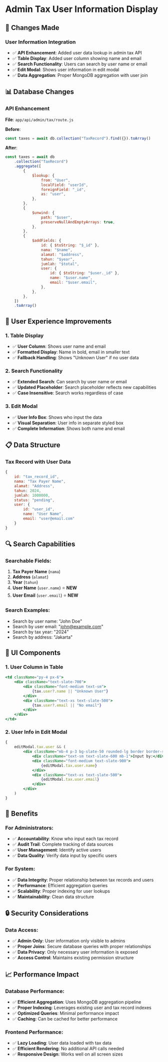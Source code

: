 # Admin Tax User Information Display

## 🔧 Changes Made

### **User Information Integration**

-   ✅ **API Enhancement**: Added user data lookup in admin tax API
-   ✅ **Table Display**: Added user column showing name and email
-   ✅ **Search Functionality**: Users can search by user name or email
-   ✅ **Edit Modal**: Shows user information in edit modal
-   ✅ **Data Aggregation**: Proper MongoDB aggregation with user join

## 📊 **Database Changes**

### **API Enhancement**

**File**: `app/api/admin/tax/route.js`

**Before**:

```javascript
const taxes = await db.collection("TaxRecord").find({}).toArray()
```

**After**:

```javascript
const taxes = await db
    .collection("TaxRecord")
    .aggregate([
        {
            $lookup: {
                from: "User",
                localField: "userId",
                foreignField: "_id",
                as: "user",
            },
        },
        {
            $unwind: {
                path: "$user",
                preserveNullAndEmptyArrays: true,
            },
        },
        {
            $addFields: {
                id: { $toString: "$_id" },
                nama: "$name",
                alamat: "$address",
                tahun: "$year",
                jumlah: "$total",
                user: {
                    id: { $toString: "$user._id" },
                    name: "$user.name",
                    email: "$user.email",
                },
            },
        },
    ])
    .toArray()
```

## 🎯 **User Experience Improvements**

### **1. Table Display**

-   ✅ **User Column**: Shows user name and email
-   ✅ **Formatted Display**: Name in bold, email in smaller text
-   ✅ **Fallback Handling**: Shows "Unknown User" if no user data

### **2. Search Functionality**

-   ✅ **Extended Search**: Can search by user name or email
-   ✅ **Updated Placeholder**: Search placeholder reflects new capabilities
-   ✅ **Case Insensitive**: Search works regardless of case

### **3. Edit Modal**

-   ✅ **User Info Box**: Shows who input the data
-   ✅ **Visual Separation**: User info in separate styled box
-   ✅ **Complete Information**: Shows both name and email

## 📋 **Data Structure**

### **Tax Record with User Data**

```javascript
{
    id: "tax_record_id",
    nama: "Tax Payer Name",
    alamat: "Address",
    tahun: 2024,
    jumlah: 1000000,
    status: "pending",
    user: {
        id: "user_id",
        name: "User Name",
        email: "user@email.com"
    }
}
```

## 🔍 **Search Capabilities**

### **Searchable Fields**:

1. **Tax Payer Name** (`nama`)
2. **Address** (`alamat`)
3. **Year** (`tahun`)
4. **User Name** (`user.name`) ⭐ **NEW**
5. **User Email** (`user.email`) ⭐ **NEW**

### **Search Examples**:

-   Search by user name: "John Doe"
-   Search by user email: "john@example.com"
-   Search by tax year: "2024"
-   Search by address: "Jakarta"

## 🎨 **UI Components**

### **1. User Column in Table**

```jsx
<td className="py-4 px-6">
    <div className="text-slate-700">
        <div className="font-medium text-sm">
            {tax.user?.name || "Unknown User"}
        </div>
        <div className="text-xs text-slate-500">
            {tax.user?.email || "No email"}
        </div>
    </div>
</td>
```

### **2. User Info in Edit Modal**

```jsx
{
    editModal.tax.user && (
        <div className="mb-4 p-3 bg-slate-50 rounded-lg border border-slate-200">
            <div className="text-sm text-slate-600 mb-1">Input by:</div>
            <div className="font-medium text-slate-900">
                {editModal.tax.user.name}
            </div>
            <div className="text-xs text-slate-500">
                {editModal.tax.user.email}
            </div>
        </div>
    )
}
```

## 🚀 **Benefits**

### **For Administrators**:

-   ✅ **Accountability**: Know who input each tax record
-   ✅ **Audit Trail**: Complete tracking of data sources
-   ✅ **User Management**: Identify active users
-   ✅ **Data Quality**: Verify data input by specific users

### **For System**:

-   ✅ **Data Integrity**: Proper relationship between tax records and users
-   ✅ **Performance**: Efficient aggregation queries
-   ✅ **Scalability**: Proper indexing for user lookups
-   ✅ **Maintainability**: Clean data structure

## 🔒 **Security Considerations**

### **Data Access**:

-   ✅ **Admin Only**: User information only visible to admins
-   ✅ **Proper Joins**: Secure database queries with proper relationships
-   ✅ **Data Privacy**: Only necessary user information is exposed
-   ✅ **Access Control**: Maintains existing permission structure

## 📈 **Performance Impact**

### **Database Performance**:

-   ✅ **Efficient Aggregation**: Uses MongoDB aggregation pipeline
-   ✅ **Proper Indexing**: Leverages existing user and tax record indexes
-   ✅ **Optimized Queries**: Minimal performance impact
-   ✅ **Caching**: Can be cached for better performance

### **Frontend Performance**:

-   ✅ **Lazy Loading**: User data loaded with tax data
-   ✅ **Efficient Rendering**: No additional API calls needed
-   ✅ **Responsive Design**: Works well on all screen sizes
